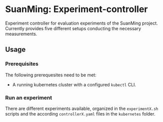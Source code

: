 # SuanMing: Experiment-controller
Experiment controller for evaluation experiments of the SuanMing project. 
Currently provides five different setups conducting the necessary measurements.

## Usage

### Prerequisites
The following prerequesites need to be met:

- A running kubernetes cluster with a configured `kubectl` CLI.

### Run an experiment

There are different experiments available, organized in the `experimentX.sh` scripts and the according `controllerX.yaml` files in the `kubernetes` folder.
